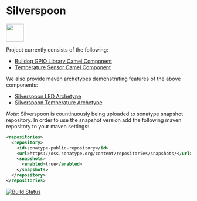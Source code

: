 # Silverspoon

<img src="https://raw.githubusercontent.com/px3/px3.github.io/master/img/g7148.png" width="48" />

Project currently consists of the following:
* [Bulldog GPIO Library Camel Component](https://github.com/px3/silverspoon/tree/devel/camel-bulldog)
* [Temperature Sensor Camel Component](https://github.com/px3/silverspoon/tree/devel/camel-temperature)

We also provide maven archetypes demonstrating features of the above components:
* [Silverspoon LED Archetype](https://github.com/px3/silverspoon/tree/devel/silverspoon-archetypes/silverspoon-led)
* [Silverspoon Temperature Archetype](https://github.com/px3/silverspoon/tree/devel/silverspoon-archetypes/silverspoon-temperature)

_Note:_ Silverspoon is countinuously being uploaded to sonatype snapshot repository. In order to use the snapshot version add the following maven repository to your maven settings:

```xml
<repositories>
  <repository>
    <id>sonatype-public-repository</id>
    <url>https://oss.sonatype.org/content/repositories/snapshots/</url>
    <snapshots>
      <enabled>true</enabled>
    </snapshots>
  </repository>
</repositories>
```


[![Build Status](https://travis-ci.org/px3/silverspoon.svg?branch=master)](https://travis-ci.org/px3/silverspoon)
